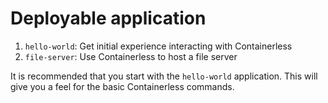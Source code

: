 # Deployable application

1. `hello-world`: Get initial experience interacting with Containerless
2. `file-server`: Use Containerless to host a file server

It is recommended that you start with the `hello-world` application. This will
give you a feel for the basic Containerless commands.